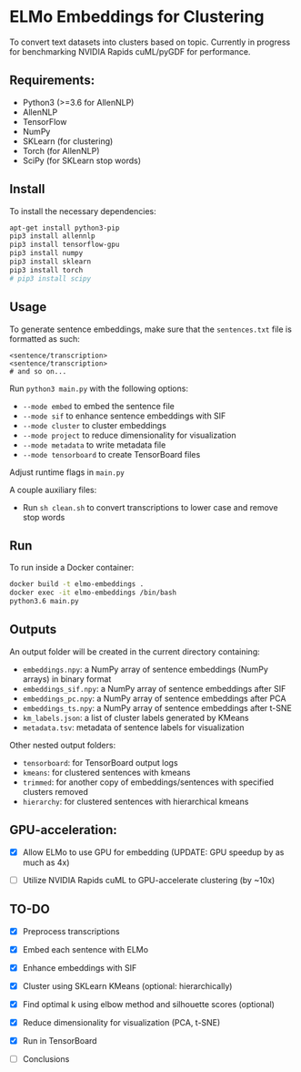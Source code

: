 # ELMo Embeddings for Clustering
To convert text datasets into clusters based on topic. Currently in progress for benchmarking NVIDIA Rapids cuML/pyGDF for performance.


## Requirements:
 * Python3 (>=3.6 for AllenNLP)
 * AllenNLP
 * TensorFlow
 * NumPy
 * SKLearn (for clustering)
 * Torch (for AllenNLP)
 * SciPy (for SKLearn stop words)


## Install
To install the necessary dependencies:

```bash
apt-get install python3-pip
pip3 install allennlp
pip3 install tensorflow-gpu
pip3 install numpy
pip3 install sklearn
pip3 install torch
# pip3 install scipy
```


## Usage
To generate sentence embeddings, make sure that the `sentences.txt` file is formatted as such:

```
<sentence/transcription>
<sentence/transcription>
# and so on...
```

Run `python3 main.py` with the following options:
 * `--mode embed` to embed the sentence file
 * `--mode sif` to enhance sentence embeddings with SIF
 * `--mode cluster` to cluster embeddings
 * `--mode project` to reduce dimensionality for visualization
 * `--mode metadata` to write metadata file
 * `--mode tensorboard` to create TensorBoard files

Adjust runtime flags in `main.py`

A couple auxiliary files:
 * Run `sh clean.sh` to convert transcriptions to lower case and remove stop words

## Run
To run inside a Docker container:

```bash
docker build -t elmo-embeddings .
docker exec -it elmo-embeddings /bin/bash
python3.6 main.py
```


## Outputs
An output folder will be created in the current directory containing:
 * `embeddings.npy`: a NumPy array of sentence embeddings (NumPy arrays) in binary format
 * `embeddings_sif.npy`: a NumPy array of sentence embeddings after SIF
 * `embeddings_pc.npy`: a NumPy array of sentence embeddings after PCA
 * `embeddings_ts.npy`: a NumPy array of sentence embeddings after t-SNE
 * `km_labels.json`: a list of cluster labels generated by KMeans
 * `metadata.tsv`: metadata of sentence labels for visualization

Other nested output folders:
 * `tensorboard`: for TensorBoard output logs
 * `kmeans`: for clustered sentences with kmeans
 * `trimmed`: for another copy of embeddings/sentences with specified clusters removed
 * `hierarchy`: for clustered sentences with hierarchical kmeans


## GPU-acceleration:
 - [x] Allow ELMo to use GPU for embedding (UPDATE: GPU speedup by as much as 4x)
 - [ ] Utilize NVIDIA Rapids cuML to GPU-accelerate clustering (by ~10x)


## TO-DO
 - [x] Preprocess transcriptions
 - [x] Embed each sentence with ELMo
 - [x] Enhance embeddings with SIF
 - [x] Cluster using SKLearn KMeans (optional: hierarchically)
 - [x] Find optimal k using elbow method and silhouette scores (optional)
 - [x] Reduce dimensionality for visualization (PCA, t-SNE)
 - [x] Run in TensorBoard
 - [ ] Conclusions


